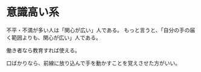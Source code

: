 # 意識高い系

不平・不満が多い人は「関心が広い」人である。
もっと言うと、「自分の手の届く範囲よりも、関心が広い」人である。

働き者なら教育すれば使える。

口ばかりなら、前線に放り込んで手を動かすことを覚えさせた方がいい。
